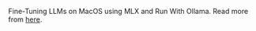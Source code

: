 Fine-Tuning LLMs on MacOS using MLX and Run With Ollama. Read more from [here](https://medium.com/rahasak/fine-tuning-llms-on-macos-using-mlx-and-run-with-ollama-182a20f1fd2c).
